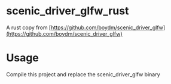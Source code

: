 # scenic_driver_glfw_rust

A rust copy from [https://github.com/boydm/scenic_driver_glfw](https://github.com/boydm/scenic_driver_glfw)


# Usage


Compile this project and replace the scenic_driver_glfw binary





